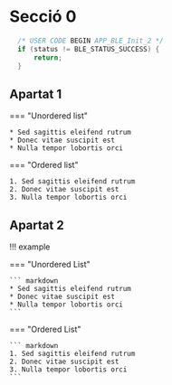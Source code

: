
# Secció 0
```c
  /* USER CODE BEGIN APP_BLE_Init_2 */
  if (status != BLE_STATUS_SUCCESS) {
      return;
  }
```

## Apartat 1

=== "Unordered list"

    * Sed sagittis eleifend rutrum
    * Donec vitae suscipit est
    * Nulla tempor lobortis orci

=== "Ordered list"

    1. Sed sagittis eleifend rutrum
    2. Donec vitae suscipit est
    3. Nulla tempor lobortis orci

## Apartat 2

!!! example

=== "Unordered List"

    ``` markdown
    * Sed sagittis eleifend rutrum
    * Donec vitae suscipit est
    * Nulla tempor lobortis orci
    ```

=== "Ordered List"

    ``` markdown
    1. Sed sagittis eleifend rutrum
    2. Donec vitae suscipit est
    3. Nulla tempor lobortis orci
    ```